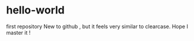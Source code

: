 # hello-world
first repository
New to github , but it feels very similar to clearcase.
Hope I master it !
